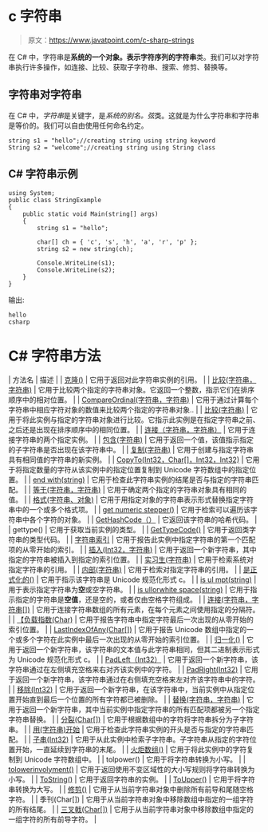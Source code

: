 # c 字符串

> 原文：<https://www.javatpoint.com/c-sharp-strings>

在 C# 中，字符串是**系统的一个对象。表示字符序列的字符串**类。我们可以对字符串执行许多操作，如连接、比较、获取子字符串、搜索、修剪、替换等。

## 字符串对字符串

在 C# 中，*字符串*是关键字，是*系统的别名。弦*类。这就是为什么字符串和字符串是等价的。我们可以自由使用任何命名约定。

```
string s1 = "hello";//creating string using string keyword
String s2 = "welcome";//creating string using String class

```

## C# 字符串示例

```
using System;
public class StringExample
{
    public static void Main(string[] args)
    {
        string s1 = "hello";

        char[] ch = { 'c', 's', 'h', 'a', 'r', 'p' };
        string s2 = new string(ch);

        Console.WriteLine(s1);
        Console.WriteLine(s2);
    }
}

```

输出:

```
hello 
csharp

```

# C# 字符串方法

| 方法名 | 描述 |
| [克隆()](csharp-string-clone) | 它用于返回对此字符串实例的引用。 |
| [比较(字符串，字符串)](csharp-string-compare) | 它用于比较两个指定的字符串对象。它返回一个整数，指示它们在排序顺序中的相对位置。 |
| [CompareOrdinal(字符串，字符串)](csharp-string-compareordinal) | 它用于通过计算每个字符串中相应字符对象的数值来比较两个指定的字符串对象.. |
| [比较(字符串)](csharp-string-compareto) | 它用于将此实例与指定的字符串对象进行比较。它指示此实例是在指定字符串之前、之后还是出现在排序顺序中的相同位置。 |
| [连接（字符串，字符串）](csharp-string-concat) | 它用于连接字符串的两个指定实例。 |
| [包含(字符串)](csharp-string-contains) | 它用于返回一个值，该值指示指定的子字符串是否出现在该字符串中。 |
| [复制(字符串)](csharp-string-copy) | 它用于创建与指定字符串具有相同值的字符串的新实例。 |
| [CopyTo(Int32，Char[]，Int32，Int32)](csharp-string-copyto) | 它用于将指定数量的字符从该实例中的指定位置复制到 Unicode 字符数组中的指定位置。 |
| [end with(string)](csharp-string-endswith) | 它用于检查此字符串实例的结尾是否与指定的字符串匹配。 |
| [等于(字符串，字符串)](csharp-string-equals) | 它用于确定两个指定的字符串对象具有相同的值。 |
| [格式(字符串、对象)](csharp-string-format) | 它用于用指定对象的字符串表示形式替换指定字符串中的一个或多个格式项。 |
| [get numeric stepper()](csharp-string-getenumerator) | 它用于检索可以遍历该字符串中各个字符的对象。 |
| [GetHashCode（）](csharp-string-gethashcode) | 它返回该字符串的哈希代码。 |
| gettype() | 它用于获取当前实例的类型。 |
| [GetTypeCode()](csharp-string-gettypecode) | 它用于返回类字符串的类型代码。 |
| [字符串索引](csharp-string-indexof) | 它用于报告此实例中指定字符串的第一个匹配项的从零开始的索引。 |
| [插入(Int32，字符串)](csharp-string-insert) | 它用于返回一个新字符串，其中指定的字符串被插入到指定的索引位置。 |
| [实习生(字符串)](csharp-string-intern) | 它用于检索系统对指定字符串的引用。 |
| [内部(字符串)](csharp-string-isinterned) | 它用于检索对指定字符串的引用。 |
| [是正式化的()](csharp-string-isnormallize) | 它用于指示该字符串是 Unicode 规范化形式 c。 |
| [is ul mpt(string)](csharp-string-isnullorempty) | 用于表示指定字符串为**空**或空字符串。 |
| [is ullorwhite space(string)](csharp-string-isnullorwhitespace) | 它用于指示指定的字符串是**空值**，还是空的，或者仅由空格字符组成。 |
| [连接(字符串，字符串[])](csharp-string-join) | 它用于连接字符串数组的所有元素，在每个元素之间使用指定的分隔符。 |
| [【负载指数(Char)](csharp-string-lastindexof) | 它用于报告字符串中指定字符最后一次出现的从零开始的索引位置。 |
| [LastIndexOfAny(Char[])](csharp-string-lastindexofany) | 它用于报告 Unicode 数组中指定的一个或多个字符在此实例中最后一次出现的从零开始的索引位置。 |
| [归一化()](csharp-string-normalize) | 它用于返回一个新字符串，该字符串的文本值与此字符串相同，但其二进制表示形式为 Unicode 规范化形式 c。 |
| [PadLeft（Int32）](csharp-string-padleft) | 它用于返回一个新字符串，该字符串通过在左侧填充空格来右对齐该实例中的字符。 |
| [PadRight(Int32)](csharp-string-padright) | 它用于返回一个新字符串，该字符串通过在右侧填充空格来左对齐该字符串中的字符。 |
| [移除(Int32)](csharp-string-remove) | 它用于返回一个新字符串，在该字符串中，当前实例中从指定位置开始直到最后一个位置的所有字符都已被删除。 |
| [替换(字符串，字符串)](csharp-string-replace) | 它用于返回一个新字符串，其中当前实例中指定字符串的所有匹配项都被另一个指定字符串替换。 |
| [分裂(Char[])](csharp-string-split) | 它用于根据数组中的字符将字符串拆分为子字符串。 |
| [用(字符串)开始](csharp-string-startswith) | 它用于检查此字符串实例的开头是否与指定的字符串匹配。 |
| [子串(Int32)](csharp-string-substring) | 它用于从此实例中检索子字符串。子字符串从指定的字符位置开始，一直延续到字符串的末尾。 |
| [火炬数组()](csharp-string-tochararray) | 它用于将此实例中的字符复制到 Unicode 字符数组中。 |
| tolpower() | 它用于将字符串转换为小写。 |
| [tolowerinvolyment()](csharp-string-tolowerinvariant) | 它用于返回使用不变区域性的大小写规则将字符串转换为小写。 |
| [ToString()](csharp-string-tostring) | 它用于返回字符串的实例。 |
| [ToUpper()](csharp-string-toupper) | 它用于将字符串转换为大写。 |
| [修剪()](csharp-string-trim) | 它用于从当前字符串对象中删除所有前导和尾随空格字符。 |
| 季刊(Char[]) | 它用于从当前字符串对象中移除数组中指定的一组字符的所有结尾。 |
| [三叉戟(Char[])](csharp-string-trimstart) | 它用于从当前字符串对象中移除数组中指定的一组字符的所有前导字符。 |